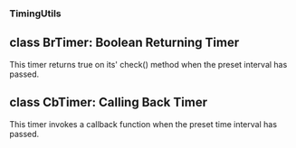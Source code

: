 ###    TimingUtils

## class __BrTimer__: Boolean Returning Timer

This timer returns true on its' check() method when the preset interval has passed.

## class **CbTimer**: Calling Back Timer

This timer invokes a callback function when the preset time interval has passed.